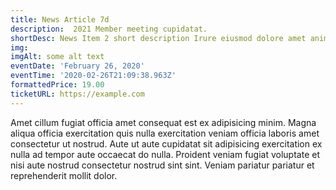 ```yaml
---
title: News Article 7d
description:  2021 Member meeting cupidatat.
shortDesc: News Item 2 short description Irure eiusmod dolore amet anim non laboris amet.
img: 
imgAlt: some alt text
eventDate: 'February 26, 2020'
eventTime: '2020-02-26T21:09:38.963Z'
formattedPrice: 19.00
ticketURL: https://example.com
---
```



Amet cillum fugiat officia amet consequat est ex adipisicing minim. Magna aliqua officia exercitation quis nulla exercitation veniam officia laboris amet consectetur ut nostrud. Aute ut aute cupidatat sit adipisicing exercitation ex nulla ad tempor aute occaecat do nulla. Proident veniam fugiat voluptate et nisi aute nostrud consectetur nostrud sint sint. Veniam pariatur pariatur et reprehenderit mollit dolor.